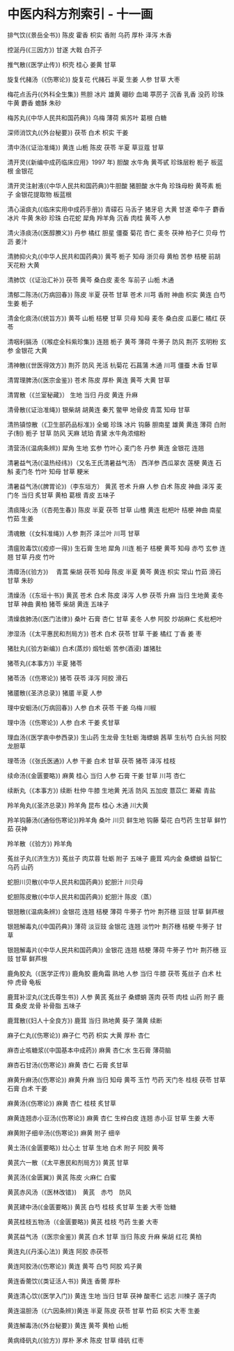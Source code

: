 # 中医内科方剂索引 - 十一画

排气饮(《景岳全书》) 陈皮 霍香 枳实 香附 乌药 厚朴 泽泻 木香

控涎丹(《三因方》) 甘遂 大戟 白芥子

推气散(《医学止传》) 枳壳 桂心 姜黄 甘草

旋复代赭汤（《伤寒论》) 旋复花 代赭石 半夏 生姜 人参 甘草 大枣

梅花点舌丹(《外科全生集》) 熊胆 冰片 雄黄 硼砂 血竭 葶苈子 沉香 乳香 没药 珍珠 牛黄 麝香 蟾酥 朱砂

梅苏丸(《中华人民共和国药典》) 乌梅 薄荷 紫苏叶 葛根 白糖

深师消饮丸(《外台秘要》) 茯苓 白术 枳实 干姜

清中汤(《证治准绳》) 黄连 山栀 陈皮 茯苓 半夏 草豆蔻 甘草

清开灵(《新编中成药临床应用》1997 年) 胆酸 水牛角 黄芩甙 珍珠层粉 栀子 板蓝根 金银花

清开灵注射液(《中华人民共和国药典》)牛胆酸 猪胆酸 水牛角 珍珠母粉 黄芩素 栀子 金银花提取物 板蓝根

清心滚痰丸(《临床实用中成药手册》) 青礞石 马舌子 猪牙皂 大黄 甘遂 牵牛子 麝香 冰片 牛黄 朱砂 珍珠 白花蛇 犀角 羚羊角 沉香 肉桂 黄芩 人参

清火涤痰汤(《医醇賸义》) 丹参 橘红 胆星 僵蚕 菊花 杏仁 麦冬 茯神 柏子仁 贝母 竹沥 姜汁

清肺抑火丸(《中华人民共和国药典》) 黄芩 栀子 知母 浙贝母 黄柏 苦参 桔梗 前胡 天花粉 大黄

清肺饮（《证治汇补》) 茯苓 黄芩 桑白皮 麦冬 车前子 山栀 木通

清郁二陈汤(《万病回春》) 陈皮 半夏 茯苓 甘草 苍术 川芎 香附 神曲 枳实 黄连 白芍 生姜 栀子

清金化痰汤(《统旨方》) 黄芩 山栀 桔梗 甘草 贝母 知母 麦冬 桑白皮 瓜蒌仁 橘红 茯苓

清咽利膈汤（《喉症全科紫珍集》) 连翘 栀子 黄芩 薄荷 牛蒡子 防风 荆芥 玄明粉 玄参 金银花 大黄

清神散(《世医得效方》) 荆芥 防风 羌活 杭菊花 石菖蒲 木通 川芎 僵蚕 木香 甘草

清胃理脾汤(《医宗金鉴》) 苍术 陈皮 厚朴 黄连 黄芩 大黄 甘草

清胃散（《兰室秘藏》） 生地 当归 丹皮 黄连 升麻

清骨散(《证治准绳》) 银柴胡 胡黄连 秦艽 鳖甲 地骨皮 青蒿 知母 甘草

清热镇惊散（《卫生部药品标准》) 全蝎 珍珠 冰片 钩藤 胆南星 雄黄 黄连 薄荷 白附子(制) 栀子 甘草 防风 天麻 琥珀 青黛 水牛角浓缩粉

清营汤(《温病条辨》) 犀角 生地 玄参 竹叶心 麦门冬 丹参 黄连 金银花 连翘

清暑益气汤(《温热经纬》)（又名王氏清暑益气汤） 西洋参 西瓜翠衣 莲梗 黄连 石斛 麦门冬 竹叶 知母 甘草 粳米

清暑益气汤(《脾胃论》)（李东垣方） 黄芪 苍术 升麻 人参 白术 陈皮 神曲 泽泻 麦门冬 当归 炙甘草 黄柏 葛根 青皮 五味子

清痰降火汤（《杏苑生春》) 陈皮 半夏 茯苓 甘草 山楂 黄连 枇杷叶 桔梗 神曲 南星 竹茹 生姜

清魂散（《女科准绳》) 人参 荆芥 泽兰叶 川芎 甘草

清瘟败毒饮(《疫疹一得》) 生石膏 生地 犀角 川连 栀子 桔梗 黄芩 知母 赤芍 玄参 连翘 甘草 丹皮 竹叶

清瘴汤(《验方》)　 青蒿 柴胡 茯苓 知母 陈皮 半夏 黄芩 黄连 枳实 常山 竹茹 滑石 甘草 朱砂

清燥汤（《东垣十书》) 黄芪 苍术 白术 陈皮 泽泻 人参 茯苓 升麻 当归 生地黄 麦冬 甘草 神曲 黄柏 猪苓 柴胡 黄连 五味子

清燥救肺汤(《医门法律》) 桑叶 石膏 杏仁 甘草 麦冬 人参 阿胶 炒胡麻仁 炙枇杷叶

渗湿汤（《太平惠民和剂局方》) 苍术 白术 茯苓 甘草 干姜 橘红 丁香 姜 枣

猪肚丸(《验方新编》) 白术(蒸炒) 煅牡蛎 苦参(酒浸) 雄猪肚

猪苓丸(《本事方》) 半夏 猪苓

猪苓汤（《伤寒论》) 猪苓 茯苓 泽泻 阿胶 滑石

猪靥散(《圣济总录》) 猪靥 半夏 人参

理中安蛔汤(《万病回春》) 人参 白术 茯苓 干姜 乌梅 川椒

理中汤（《伤寒论》) 人参 白术 干姜 炙甘草

理血汤(《医学衷中参西录》) 生山药 生龙骨 生牡蛎 海螵蛸 茜草 生杭芍 白头翁 阿胶 龙胆草

理苓汤（《张氏医通》) 人参 干姜 白术 甘草 茯苓 猪苓 泽泻 桂枝

续命汤(《金匮要略》) 麻黄 桂心 当归 人参 石膏 干姜 甘草 川芎 杏仁

续断丸（《本事方》) 续断 杜仲 牛膝 生地黄 羌活 防风 五加皮 薏苡仁 萆薢 青盐

羚羊角丸(《圣济总录》) 羚羊角 昆布 桂心 木通 川大黄

羚羊钩藤汤(《通俗伤寒论》)羚羊角 桑叶 川贝 鲜生地 钩藤 菊花 白芍药 生甘草 鲜竹茹 茯神

羚羊散（《验方》) 羚羊角

菟丝子丸(《济生方》) 菟丝子 肉苁蓉 牡蛎 附子 五味子 鹿茸 鸡内金 桑螵蛸 益智仁 乌药 山药

蛇胆川贝散(《中华人民共和国药典》) 蛇胆汁 川贝母

蛇胆陈皮散(《中华人民共和国药典》) 蛇胆汁 陈皮（蒸）

银翘散(《温病条辨》) 金银花 连翘 桔梗 薄荷 牛蒡子 竹叶 荆芥穗 豆豉 甘草 鲜芦根

银翘解毒丸(《中国药典》) 薄荷 淡豆豉 金银花 连翘 淡竹叶 荆芥穗 桔梗 牛蒡子 甘草

银翘解毒片(《中华人民共和国药典》) 金银花 连翘 桔梗 薄荷 牛蒡子 竹叶 荆芥穗 豆豉 甘草 鲜芦根

鹿角胶丸（《医学正传》) 鹿角胶 鹿角霜 熟地 人参 当归 牛膝 茯苓 菟丝子 白术 杜仲 虎骨 龟板

鹿茸补涩丸(《沈氏尊生书》) 人参 黄芪 菟丝子 桑螵蛸 莲肉 茯苓 肉桂 山药 附子 鹿茸 桑皮 龙骨 补骨脂 五味子

鹿茸散(《妇人十全良方》) 鹿茸 当归 熟地黄 葵子 蒲黄 续断

麻子仁丸(《伤寒论》) 麻子仁 芍药 枳实 大黄 厚朴 杏仁

麻杏止咳糖浆(《中国基本中成药》) 麻黄 杏仁水 生石膏 薄荷脑

麻杏石甘汤(《伤寒论》) 麻黄 杏仁 石膏 炙甘草

麻黄升麻汤(《伤寒论》) 麻黄 升麻 当归 知母 黄芩 玉竹 芍药 天门冬 桂枝 茯苓 甘草 石膏 白术 干姜

麻黄汤(《伤寒论》) 麻黄 杏仁 桂枝 炙甘草

麻黄连翘赤小豆汤(《伤寒论》) 麻黄 杏仁 生梓白皮 连翘 赤小豆 甘草 生姜 大枣

麻黄附子细辛汤(《伤寒论》) 麻黄 附子 细辛

黄土汤(《金匮要略》) 灶心土 甘草 生地 白术 附子 阿胶 黄芩

黄芪六一散（《太平惠民和剂局方》) 黄芪 甘草

黄芪汤(《金匮翼》) 黄芪 陈皮 火麻仁 白蜜

黄芪赤风汤（《医林改错》)　黄芪　赤芍　防风

黄芪建中汤(《金匮要略》) 黄芪 白芍 桂枝 炙甘草 生姜 大枣 饴糖

黄芪桂枝五物汤（《金匮要略》) 黄芪 桂枝 芍药 生姜 大枣

黄芪益气汤（《医宗金鉴》) 黄芪 白术 甘草 当归 陈皮 升麻 柴胡 红花 黄柏

黄连丸(《丹溪心法》) 黄连 阿胶 赤茯苓

黄连阿胶汤(《伤寒论》) 黄连 黄芩 白芍 阿胶 鸡子黄

黄连香薷饮(《类证活人书》) 黄连 香薷 厚朴

黄连清心饮(《医学入门》) 黄连 生地 当归 甘草 茯神 酸枣仁 远志 川楝子 莲子肉

黄连温胆汤（《六因条辨》)黄连 半夏 陈皮 茯苓 甘草 竹茹 枳实 大枣 生姜

黄连解毒汤(《外台秘要》) 黄连 黄芩 黄柏 山栀

黄病绛矾丸(《验方》) 厚朴 茅术 陈皮 甘草 绛矾 红枣

